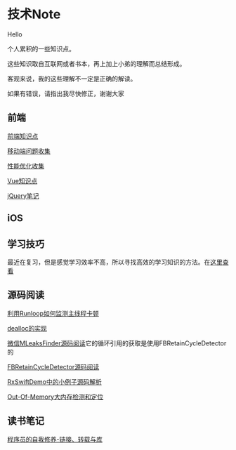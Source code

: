# 技术Note

Hello

个人累积的一些知识点。

这些知识取自互联网或者书本，再上加上小弟的理解而总结形成。

客观来说，我的这些理解不一定是正确的解读。

如果有错误，请指出我尽快修正，谢谢大家

## 前端

[前端知识点](Learn/WebMobileTips/前端面试题（知识点）.md)

[移动端问题收集](Learn/WebMobileTips/移动端问题.md)

[性能优化收集](Learn/WebMobileTips/性能优化.md)

[Vue知识点](Learn/WebMobileTips/vue.md)

[jQuery笔记](Learn/WebMobileTips/jQuery.md)

## iOS

## 学习技巧

最近在复习，但是感觉学习效率不高，所以寻找高效的学习知识的方法。在[这里查看](Learn/学习.png)

## 源码阅读

[利用Runloop如何监测主线程卡顿](SourceNote/Lib/利用Runloop如何监测主线程卡顿.md)

[dealloc的实现](SourceNote/Runtime/dealloc的实现.md)

[微信MLeaksFinder源码阅读](SourceNote/Lib/微信MLeaksFinder源码阅读.md)它的循环引用的获取是使用FBRetainCycleDetector的

[FBRetainCycleDetector源码阅读](SourceNote/Lib/FBRetainCycleDetector.md)

[RxSwiftDemo中的小例子源码解析](SourceNote/RxSwift/RxSwiftDemo中的小例子源码解析.md)

[Out-Of-Memory大内存检测和定位](SourceNote/Lib/Out-Of-Memory大内存检测和定位.md)


## 读书笔记

[程序员的自我修养-链接、转载与库](BookNote/程序员的自我修养.pdf)

